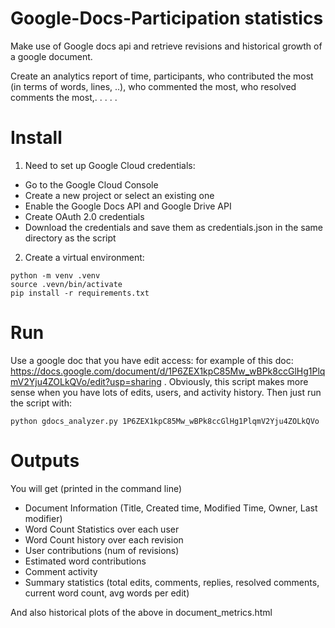 # Google-Docs-Participation statistics

Make use of Google docs api and retrieve revisions and historical growth of a google document.

Create an analytics report of time, participants, who contributed the most (in terms of words, lines, ..), who commented the most, who resolved comments the most,. . . . .


# Install

1. Need to set up Google Cloud credentials:

- Go to the Google Cloud Console
- Create a new project or select an existing one
- Enable the Google Docs API and Google Drive API
- Create OAuth 2.0 credentials
- Download the credentials and save them as credentials.json in the same directory as the script

2. Create a virtual environment:
```
python -m venv .venv
source .vevn/bin/activate
pip install -r requirements.txt
```
# Run

Use a google doc that you have edit access: for example of this doc: https://docs.google.com/document/d/1P6ZEX1kpC85Mw_wBPk8ccGlHg1PlqmV2Yju4ZOLkQVo/edit?usp=sharing . Obviously, this script makes more sense when you have lots of edits, users, and activity history. Then just run the script with:

```
python gdocs_analyzer.py 1P6ZEX1kpC85Mw_wBPk8ccGlHg1PlqmV2Yju4ZOLkQVo
```

# Outputs

You will get (printed in the command line)
- Document Information (Title, Created time, Modified Time, Owner, Last modifier)
- Word Count Statistics over each user
- Word Count history over each revision
- User contributions (num of revisions)
- Estimated word contributions
- Comment activity
- Summary statistics (total edits, comments, replies, resolved comments, current word count, avg words per edit)

And also historical plots of the above in document_metrics.html

